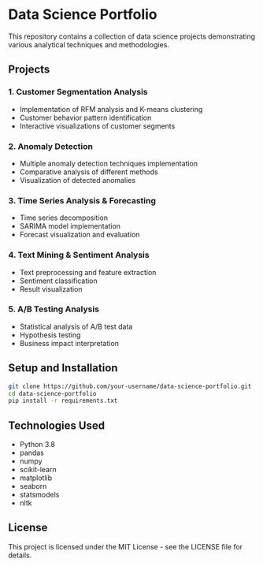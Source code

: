 # Data Science Portfolio

This repository contains a collection of data science projects demonstrating various analytical techniques and methodologies.

## Projects

### 1. Customer Segmentation Analysis
- Implementation of RFM analysis and K-means clustering
- Customer behavior pattern identification
- Interactive visualizations of customer segments

### 2. Anomaly Detection
- Multiple anomaly detection techniques implementation
- Comparative analysis of different methods
- Visualization of detected anomalies

### 3. Time Series Analysis & Forecasting
- Time series decomposition
- SARIMA model implementation
- Forecast visualization and evaluation

### 4. Text Mining & Sentiment Analysis
- Text preprocessing and feature extraction
- Sentiment classification
- Result visualization

### 5. A/B Testing Analysis
- Statistical analysis of A/B test data
- Hypothesis testing
- Business impact interpretation

## Setup and Installation

```bash
git clone https://github.com/your-username/data-science-portfolio.git
cd data-science-portfolio
pip install -r requirements.txt
```

## Technologies Used
- Python 3.8
- pandas
- numpy
- scikit-learn
- matplotlib
- seaborn
- statsmodels
- nltk

## License
This project is licensed under the MIT License - see the LICENSE file for details.
